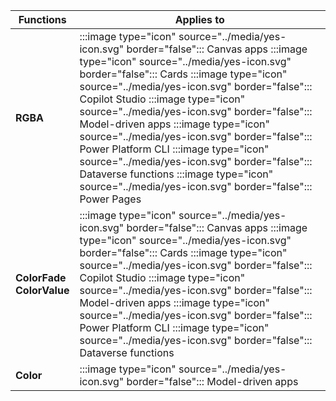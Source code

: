 
| Functions | Applies to |
|-----------|------------|
| **RGBA** | :::image type="icon" source="../media/yes-icon.svg" border="false"::: Canvas apps :::image type="icon" source="../media/yes-icon.svg" border="false"::: Cards :::image type="icon" source="../media/yes-icon.svg" border="false"::: Copilot Studio :::image type="icon" source="../media/yes-icon.svg" border="false"::: Model-driven apps :::image type="icon" source="../media/yes-icon.svg" border="false"::: Power Platform CLI :::image type="icon" source="../media/yes-icon.svg" border="false"::: Dataverse functions :::image type="icon" source="../media/yes-icon.svg" border="false"::: Power Pages |
| **ColorFade**</br>**ColorValue** | :::image type="icon" source="../media/yes-icon.svg" border="false"::: Canvas apps :::image type="icon" source="../media/yes-icon.svg" border="false"::: Cards :::image type="icon" source="../media/yes-icon.svg" border="false"::: Copilot Studio :::image type="icon" source="../media/yes-icon.svg" border="false"::: Model-driven apps :::image type="icon" source="../media/yes-icon.svg" border="false"::: Power Platform CLI :::image type="icon" source="../media/yes-icon.svg" border="false"::: Dataverse functions |
| **Color** | :::image type="icon" source="../media/yes-icon.svg" border="false"::: Model-driven apps |


